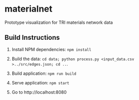 # materialnet
Prototype visualization for TRI materials network data

## Build Instructions
1. Install NPM dependencies: `npm install`

2. Build the data: `cd data; python process.py <input_data.csv >../src/edges.json; cd ..`.

2. Build application: `npm run build`

3. Serve application: `npm start`

4. Go to http://localhost:8080
